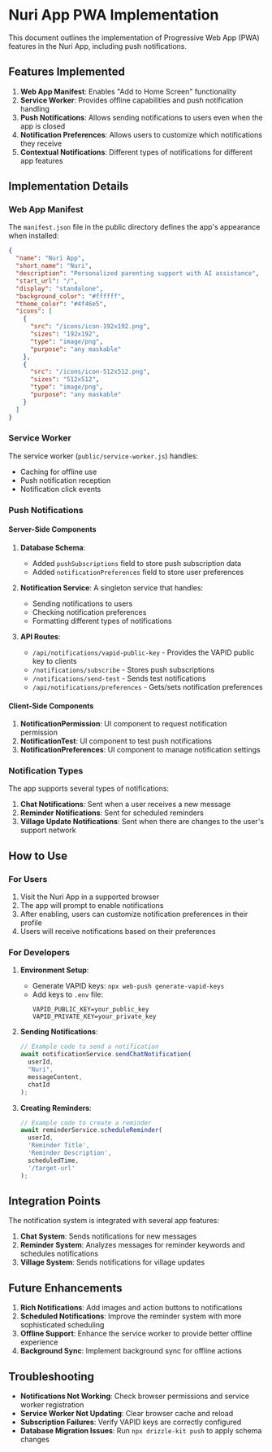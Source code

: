 # Nuri App PWA Implementation

This document outlines the implementation of Progressive Web App (PWA) features in the Nuri App, including push notifications.

## Features Implemented

1. **Web App Manifest**: Enables "Add to Home Screen" functionality
2. **Service Worker**: Provides offline capabilities and push notification handling
3. **Push Notifications**: Allows sending notifications to users even when the app is closed
4. **Notification Preferences**: Allows users to customize which notifications they receive
5. **Contextual Notifications**: Different types of notifications for different app features

## Implementation Details

### Web App Manifest

The `manifest.json` file in the public directory defines the app's appearance when installed:

```json
{
  "name": "Nuri App",
  "short_name": "Nuri",
  "description": "Personalized parenting support with AI assistance",
  "start_url": "/",
  "display": "standalone",
  "background_color": "#ffffff",
  "theme_color": "#4f46e5",
  "icons": [
    {
      "src": "/icons/icon-192x192.png",
      "sizes": "192x192",
      "type": "image/png",
      "purpose": "any maskable"
    },
    {
      "src": "/icons/icon-512x512.png",
      "sizes": "512x512",
      "type": "image/png",
      "purpose": "any maskable"
    }
  ]
}
```

### Service Worker

The service worker (`public/service-worker.js`) handles:
- Caching for offline use
- Push notification reception
- Notification click events

### Push Notifications

#### Server-Side Components

1. **Database Schema**: 
   - Added `pushSubscriptions` field to store push subscription data
   - Added `notificationPreferences` field to store user preferences

2. **Notification Service**: A singleton service that handles:
   - Sending notifications to users
   - Checking notification preferences
   - Formatting different types of notifications

3. **API Routes**: 
   - `/api/notifications/vapid-public-key` - Provides the VAPID public key to clients
   - `/notifications/subscribe` - Stores push subscriptions
   - `/notifications/send-test` - Sends test notifications
   - `/api/notifications/preferences` - Gets/sets notification preferences

#### Client-Side Components

1. **NotificationPermission**: UI component to request notification permission
2. **NotificationTest**: UI component to test push notifications
3. **NotificationPreferences**: UI component to manage notification settings

### Notification Types

The app supports several types of notifications:

1. **Chat Notifications**: Sent when a user receives a new message
2. **Reminder Notifications**: Sent for scheduled reminders
3. **Village Update Notifications**: Sent when there are changes to the user's support network

## How to Use

### For Users

1. Visit the Nuri App in a supported browser
2. The app will prompt to enable notifications
3. After enabling, users can customize notification preferences in their profile
4. Users will receive notifications based on their preferences

### For Developers

1. **Environment Setup**:
   - Generate VAPID keys: `npx web-push generate-vapid-keys`
   - Add keys to `.env` file:
     ```
     VAPID_PUBLIC_KEY=your_public_key
     VAPID_PRIVATE_KEY=your_private_key
     ```

2. **Sending Notifications**:
   ```typescript
   // Example code to send a notification
   await notificationService.sendChatNotification(
     userId,
     "Nuri",
     messageContent,
     chatId
   );
   ```

3. **Creating Reminders**:
   ```typescript
   // Example code to create a reminder
   await reminderService.scheduleReminder(
     userId,
     'Reminder Title',
     'Reminder Description',
     scheduledTime,
     '/target-url'
   );
   ```

## Integration Points

The notification system is integrated with several app features:

1. **Chat System**: Sends notifications for new messages
2. **Reminder System**: Analyzes messages for reminder keywords and schedules notifications
3. **Village System**: Sends notifications for village updates

## Future Enhancements

1. **Rich Notifications**: Add images and action buttons to notifications
2. **Scheduled Notifications**: Improve the reminder system with more sophisticated scheduling
3. **Offline Support**: Enhance the service worker to provide better offline experience
4. **Background Sync**: Implement background sync for offline actions

## Troubleshooting

- **Notifications Not Working**: Check browser permissions and service worker registration
- **Service Worker Not Updating**: Clear browser cache and reload
- **Subscription Failures**: Verify VAPID keys are correctly configured
- **Database Migration Issues**: Run `npx drizzle-kit push` to apply schema changes 